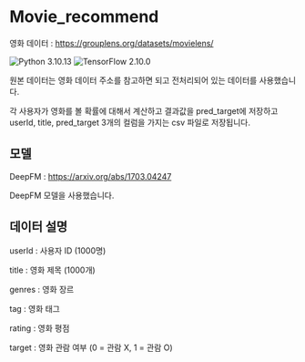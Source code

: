 # Movie_recommend

영화 데이터 : https://grouplens.org/datasets/movielens/

![Python 3.10.13](https://img.shields.io/badge/python-3.10.13-blue.svg)
![TensorFlow 2.10.0](https://img.shields.io/badge/TensorFlow-2.10.0-orange.svg)

원본 데이터는 영화 데이터 주소를 참고하면 되고 전처리되어 있는 데이터를 사용했습니다.

각 사용자가 영화를 볼 확률에 대해서 계산하고 결과값을 pred_target에 저장하고 userId, title, pred_target 3개의 컬럼을 가지는 csv 파일로 저장됩니다.


## 모델
DeepFM : https://arxiv.org/abs/1703.04247

DeepFM 모델을 사용했습니다.


## 데이터 설명
userId : 사용자 ID (1000명)

title : 영화 제목 (1000개)

genres : 영화 장르

tag : 영화 태그

rating : 영화 평점

target : 영화 관람 여부 (0 = 관람 X, 1 = 관람 O)
